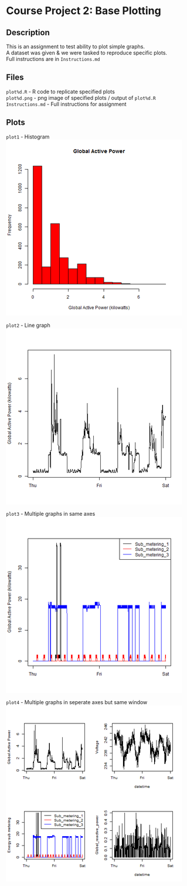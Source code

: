 # Course Project 2: Base Plotting

## Description
This is an assignment to test ability to plot simple graphs.  
A dataset was given & we were tasked to reproduce specific plots.  
Full instructions are in `Instructions.md`  

## Files
`plot%d.R` - R code to replicate specified plots  
`plot%d.png` - png image of specified plots / output of `plot%d.R`  
`Instructions.md` - Full instructions for assignment  

## Plots
`plot1` - Histogram  
![plot1 histogram](./plot1.png)  

`plot2` - Line graph  
![plot2 line graph](./plot2.png)  

`plot3` - Multiple graphs in same axes  
![plot3 multiple graphs, same axes](./plot3.png)  

`plot4` - Multiple graphs in seperate axes but same window  
![plot4 multiple graphs, seperate axes, same window](./plot4.png)